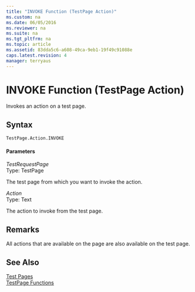 ```yaml
---
title: "INVOKE Function (TestPage Action)"
ms.custom: na
ms.date: 06/05/2016
ms.reviewer: na
ms.suite: na
ms.tgt_pltfrm: na
ms.topic: article
ms.assetid: 83dda5c6-a608-49ca-9eb1-19f49c91088e
caps.latest.revision: 4
manager: terryaus
---
```

# INVOKE Function (TestPage Action)
Invokes an action on a test page.  
  
## Syntax  
  
```  
TestPage.Action.INVOKE  
```  
  
#### Parameters  
 *TestRequestPage*  
 Type: TestPage  
  
 The test page from which you want to invoke the action.  
  
 *Action*  
 Type: Text  
  
 The action to invoke from the test page.  
  
## Remarks  
 All actions that are available on the page are also available on the test page.  
  
## See Also  
 [Test Pages](Test-Pages.md)   
 [TestPage Functions](TestPage-Functions.md)